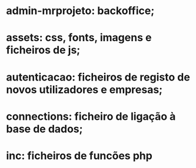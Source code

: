 # admin-mrprojeto: backoffice;
# assets: css, fonts, imagens e ficheiros de js;
# autenticacao: ficheiros de registo de novos utilizadores e empresas;
# connections: ficheiro de ligação à base de dados;
# inc: ficheiros de funcões php
